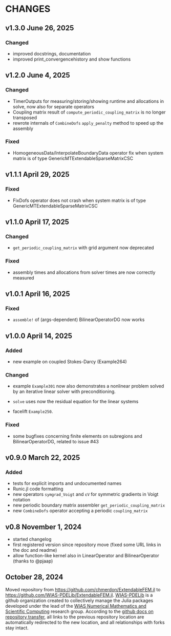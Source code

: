 # CHANGES

## v1.3.0 June 26, 2025

### Changed
  - improved docstrings, documentation
  - improved print_convergencehistory and show functions

## v1.2.0 June 4, 2025

### Changed
  - TimerOutputs for measuring/storing/showing runtime and allocations in solve, now also for separate operators
  - Coupling matrix result of `compute_periodic_coupling_matrix` is no longer transposed
  - rewrote internals of `CombineDofs` `apply_penalty` method to speed up the assembly

### Fixed
  - HomogeneousData/InterpolateBoundaryData operator fix when system matrix is of type GenericMTExtendableSparseMatrixCSC

## v1.1.1 April 29, 2025

### Fixed
  - FixDofs operator does not crash when system matrix is of type GenericMTExtendableSparseMatrixCSC

## v1.1.0 April 17, 2025

### Changed
  - `get_periodic_coupling_matrix` with grid argument now deprecated

### Fixed
  - assembly times and allocations from solver times are now correctly measured

## v1.0.1 April 16, 2025

### Fixed

  - `assemble!` of (args-dependent) BilinearOperatorDG now works

## v1.0.0 April 14, 2025

### Added

  - new example on coupled Stokes-Darcy (Example264)

### Changed

  - example `Example301` now also demonstrates a nonlinear problem solved by an iterative linear solver
    with preconditioning.

  - `solve` uses now the residual equation for the linear systems
  - facelift `Example250`.

### Fixed

  - some bugfixes concerning finite elements on subregions and BilinearOperatorDG, related to issue #43

## v0.9.0 March 22, 2025

### Added

  - tests for explicit imports and undocumented names
  - Runic.jl code formatting
  - new operators `symgrad_Voigt` and `εV` for symmetric gradients in Voigt notation
  - new periodic boundary matrix assembler `get_periodic_coupling_matrix`
  - new `CombineDofs` operator accepting a periodic `coupling_matrix`

## v0.8 November 1, 2024
  - started changelog
  - first registered version since repository move (fixed some URL links in the doc and readme)
  - allow function-like kernel also in LinearOperator and BilinearOperator (thanks to @pjaap)

## October 28, 2024

Moved repository from https://github.com/chmerdon/ExtendableFEM.jl to https://github.com/WIAS-PDELib/ExtendableFEM.jl.
[WIAS-PDELib](https://github.com/WIAS-PDELib/) is a github organization created to collectively manage the Julia packages developed under
the lead of the [WIAS Numerical Mathematics and Scientific Computing](https://wias-berlin.de/research/rgs/fg3)  research group.
According to the [github docs on repository transfer](https://docs.github.com/en/repositories/creating-and-managing-repositories/transferring-a-repository#whats-transferred-with-a-repository),
all links to the previous repository location are automatically redirected to the new location, and all relationships with forks stay intact.
